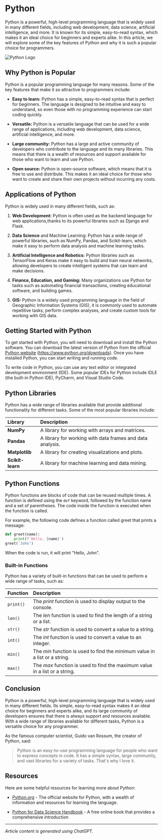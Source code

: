 # Python  

Python is a powerful, high-level programming language that is widely used in many different fields, including web development, data science, artificial intelligence, and more. It is known for its simple, easy-to-read syntax, which makes it an ideal choice for beginners and experts alike. In this article, we will explore some of the key features of Python and why it is such a popular choice for programmers.

![Python Logo](https://www.python.org/static/img/python-logo@2x.png)

## Why Python is Popular  

Python is a popular programming language for many reasons. Some of the key features that make
it so attractive to programmers include:  

- **Easy to learn:** Python has a simple, easy-to-read syntax that is perfect for beginners. The language is designed to be intuitive and easy to understand, so even those with no programming experience can start coding quickly.  

- **Versatile:** Python is a versatile language that can be used for a wide range of applications, including web development, data science, artificial intelligence, and more.  

- **Large community:** Python has a large and active community of developers who contribute to the language and its many libraries. This means that there is a wealth of resources and support available for those who want to learn and use Python.  

- **Open source:** Python is open-source software, which means that it is free to use and distribute. This makes it an ideal choice for those who want to create and share their own projects without incurring any costs.

## Applications of Python  

Python is widely used in many different fields, such as:

1. **Web Development:** Python is often used as the backend language for web applications,thanks to its powerful libraries such as Django and Flask.  

2. **Data Science** and Machine Learning: Python has a wide range of powerful libraries, such as NumPy, Pandas, and Scikit-learn, which make it easy to perform data analysis and machine learning tasks.  

3. **Artificial Intelligence and Robotics:** Python libraries such as TensorFlow and Keras make it easy to build and train neural networks, allowing developers to create intelligent systems that can learn and make decisions.  

4. **Finance, Education, and Gaming:** Many organizations use Python for tasks such as automating financial transactions, creating educational software, and building games.  

5. **GIS:** Python is a widely used programming language in the field of Geographic Information Systems (GIS), it is commonly used to automate repetitive tasks, perform complex analyses, and create custom tools for working with GIS data.  

## Getting Started with Python  

To get started with Python, you will need to download and install the Python software. You can download the latest version of Python from the official [Python website](https://www.python.org/downloads) (https://www.python.org/downloads). Once you have installed Python, you can start writing and running code.  

To write code in Python, you can use any text editor or integrated development environment (IDE). Some popular IDEs for Python include IDLE (the built-in Python IDE), PyCharm, and Visual Studio Code.  

## Python Libraries  

Python has a wide range of libraries available that provide additional functionality for different tasks. Some of the most popular libraries include:  

| **Library** | **Description** |
|:--- |:--- |
|**NumPy** | A library for working with arrays and matrices. |
|**Pandas** | A library for working with data frames and data analysis. |
|**Matplotlib** | A library for creating visualizations and plots. |
|**Scikit-learn** | A library for machine learning and data mining. |  

## Python Functions  

Python functions are blocks of code that can be reused multiple times. A function is defined using the `def` keyword, followed by the function name and a set of parentheses. The code inside the function is executed when the function is called.  

For example, the following code defines a function called greet that prints a message:  

```python
def greet(name):
    print(f'Hello, {name}')
greet('John')
```  

When the code is run, it will print "Hello, John".  

### Built-in Functions  

Python has a variety of built-in functions that can be used to perform a wide range of tasks, such as:  

| **Function** | **Description**|
|:--- |:--- |
|`print()` | The *print* function is used to display output to the console. |
|`len()` | The *len* function is used to find the length of a string or a list. |
|`str()` | The *str* function is used to convert a value to a string. |
|`int()` | The *int* function is used to convert a value to an integer. |
|`min()` | The *min* function is used to find the minimum value in a list or a string. |
|`max()` | The *max* function is used to find the maximum value in a list or a string. |  

## Conclusion  

Python is a powerful, high-level programming language that is widely used in many different fields. Its simple, easy-to-read syntax makes it an ideal choice for beginners and experts alike, and its large community of developers ensures that there is always support and resources available. With a wide range of libraries available for different tasks, Python is a versatile choice for any programmer.  

As the famous computer scientist, Guido van Rossum, the creator of Python, said:

> Python is an easy-to-use programming language for people who want to express concepts in
> code. It has a simple syntax, large community, and vast libraries for a variety of tasks. That's
> why I love it.  

## Resources  

Here are some helpful resources for learning more about Python:  

- [Python.org](https://Python.org) - The official website for Python, with a wealth of information and resources for learning the language.  

- [Python for Data Science Handbook](https://jakevdp.github.io/PythonDataScienceHandbook/) - A free online book that provides a comprehensive introduction  

___  

*Article content is generated using ChatGPT.*  

